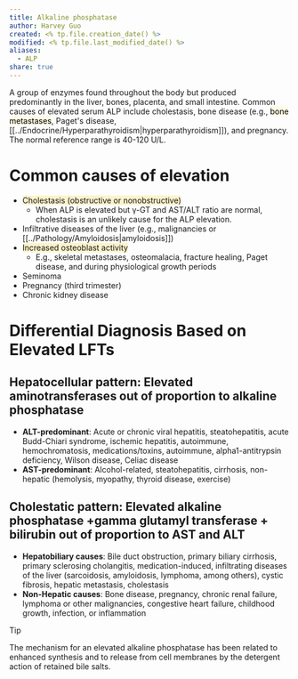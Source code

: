 ```yaml
---
title: Alkaline phosphatase
author: Harvey Guo
created: <% tp.file.creation_date() %>
modified: <% tp.file.last_modified_date() %>
aliases:
  - ALP
share: true
---
```

A group of enzymes found throughout the body but produced predominantly in the liver, bones, placenta, and small intestine. Common causes of elevated serum ALP include cholestasis, bone disease (e.g., <mark style="background: #FFF3A34A;">bone metastases</mark>, Paget's disease, [[../Endocrine/Hyperparathyroidism|hyperparathyroidism]]), and pregnancy. The normal reference range is 40-120 U/L.
# Common causes of elevation
- <span style="background:rgba(240, 200, 0, 0.2)">Cholestasis (obstructive or nonobstructive)</span>
	- When ALP is elevated but γ-GT and AST/ALT ratio are normal, cholestasis is an unlikely cause for the ALP elevation.
- Infiltrative diseases of the liver (e.g., malignancies or [[../Pathology/Amyloidosis|amyloidosis]])
- <span style="background:rgba(240, 200, 0, 0.2)">Increased osteoblast activity </span>
	- E.g., skeletal metastases, osteomalacia, fracture healing, Paget disease, and during physiological growth periods
- Seminoma
- Pregnancy (third trimester)
- Chronic kidney disease
# Differential Diagnosis Based on Elevated LFTs

## Hepatocellular pattern: Elevated aminotransferases out of proportion to alkaline phosphatase

- **ALT-predominant**:  Acute or chronic viral hepatitis, steatohepatitis, acute Budd-Chiari syndrome, ischemic hepatitis, autoimmune, hemochromatosis, medications/toxins, autoimmune, alpha1-antitrypsin deficiency, Wilson disease, Celiac disease
- **AST-predominant**: Alcohol-related, steatohepatitis, cirrhosis, non-hepatic (hemolysis, myopathy, thyroid disease, exercise)
## Cholestatic pattern: Elevated alkaline phosphatase +gamma glutamyl transferase + bilirubin out of proportion to AST and ALT

- **Hepatobiliary causes**: Bile duct obstruction, primary biliary cirrhosis, primary sclerosing cholangitis, medication-induced, infiltrating diseases of the liver (sarcoidosis, amyloidosis, lymphoma, among others), cystic fibrosis, hepatic metastasis, cholestasis
- **Non-Hepatic causes**: Bone disease, pregnancy, chronic renal failure, lymphoma or other malignancies, congestive heart failure, childhood growth, infection, or inflammation
>[!tip] 
>The mechanism for an elevated alkaline phosphatase has been related to enhanced synthesis and to release from cell membranes by the detergent action of retained bile salts.